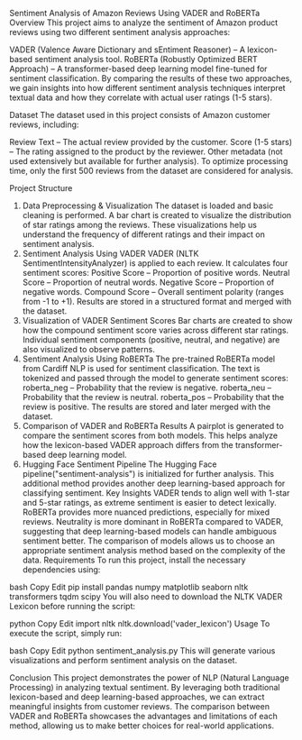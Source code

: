 Sentiment Analysis of Amazon Reviews Using VADER and RoBERTa
Overview
This project aims to analyze the sentiment of Amazon product reviews using two different sentiment analysis approaches:

VADER (Valence Aware Dictionary and sEntiment Reasoner) – A lexicon-based sentiment analysis tool.
RoBERTa (Robustly Optimized BERT Approach) – A transformer-based deep learning model fine-tuned for sentiment classification.
By comparing the results of these two approaches, we gain insights into how different sentiment analysis techniques interpret textual data and how they correlate with actual user ratings (1-5 stars).

Dataset
The dataset used in this project consists of Amazon customer reviews, including:

Review Text – The actual review provided by the customer.
Score (1-5 stars) – The rating assigned to the product by the reviewer.
Other metadata (not used extensively but available for further analysis).
To optimize processing time, only the first 500 reviews from the dataset are considered for analysis.

Project Structure
1. Data Preprocessing & Visualization
The dataset is loaded and basic cleaning is performed.
A bar chart is created to visualize the distribution of star ratings among the reviews.
These visualizations help us understand the frequency of different ratings and their impact on sentiment analysis.
2. Sentiment Analysis Using VADER
VADER (NLTK SentimentIntensityAnalyzer) is applied to each review.
It calculates four sentiment scores:
Positive Score – Proportion of positive words.
Neutral Score – Proportion of neutral words.
Negative Score – Proportion of negative words.
Compound Score – Overall sentiment polarity (ranges from -1 to +1).
Results are stored in a structured format and merged with the dataset.
3. Visualization of VADER Sentiment Scores
Bar charts are created to show how the compound sentiment score varies across different star ratings.
Individual sentiment components (positive, neutral, and negative) are also visualized to observe patterns.
4. Sentiment Analysis Using RoBERTa
The pre-trained RoBERTa model from Cardiff NLP is used for sentiment classification.
The text is tokenized and passed through the model to generate sentiment scores:
roberta_neg – Probability that the review is negative.
roberta_neu – Probability that the review is neutral.
roberta_pos – Probability that the review is positive.
The results are stored and later merged with the dataset.
5. Comparison of VADER and RoBERTa Results
A pairplot is generated to compare the sentiment scores from both models.
This helps analyze how the lexicon-based VADER approach differs from the transformer-based deep learning model.
6. Hugging Face Sentiment Pipeline
The Hugging Face pipeline("sentiment-analysis") is initialized for further analysis.
This additional method provides another deep learning-based approach for classifying sentiment.
Key Insights
VADER tends to align well with 1-star and 5-star ratings, as extreme sentiment is easier to detect lexically.
RoBERTa provides more nuanced predictions, especially for mixed reviews.
Neutrality is more dominant in RoBERTa compared to VADER, suggesting that deep learning-based models can handle ambiguous sentiment better.
The comparison of models allows us to choose an appropriate sentiment analysis method based on the complexity of the data.
Requirements
To run this project, install the necessary dependencies using:

bash
Copy
Edit
pip install pandas numpy matplotlib seaborn nltk transformers tqdm scipy
You will also need to download the NLTK VADER Lexicon before running the script:

python
Copy
Edit
import nltk
nltk.download('vader_lexicon')
Usage
To execute the script, simply run:

bash
Copy
Edit
python sentiment_analysis.py
This will generate various visualizations and perform sentiment analysis on the dataset.

Conclusion
This project demonstrates the power of NLP (Natural Language Processing) in analyzing textual sentiment. By leveraging both traditional lexicon-based and deep learning-based approaches, we can extract meaningful insights from customer reviews. The comparison between VADER and RoBERTa showcases the advantages and limitations of each method, allowing us to make better choices for real-world applications.